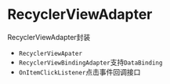 # RecyclerViewAdapter
RecyclerViewAdapter封装
- `RecyclerViewApater`
- `RecyclerViewBindingAdapter`支持`DataBinding`
- `OnItemClickListener`点击事件回调接口
